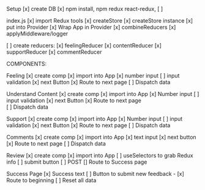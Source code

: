 Setup
[x] create DB
[x] npm install, npm redux react-redux, 
[ ] 

index.js
[x] import Redux tools
 [x] createStore
    [x] createStore instance
        [x] put into Provider
 [x] Wrap App in Provider
 [x] combineReducers
 [x] applyMiddleware/logger

[ ] create reducers:
    [x] feelingReducer
    [x] contentReducer
    [x] supportReducer
    [x] commentReducer


COMPONENTS:

Feeling
[x] create comp
[x] import into App
[x] number input
    [ ] input validation
[x] next Button
    [x] Route to next page
    [ ] Dispatch data

Understand Content
[x] create comp
[x] import into App
[x] Number input
    [ ] input validation
[x] next Button
    [x] Route to next page  
    [ ] Dispatch data


Support
[x] create comp
[x] import into App
[x] Number input
    [ ] input validation
[x] next Button
    [x] Route to next page
    [ ] Dispatch data


Comments
[x] create comp
[x] import into App
[x] text input
[x] next button
    [x] Route to next page
    [ ] Dispatch data


Review
[x] create comp
[x] import into App
[ ] useSelectors to grab Redux info
[ ] submit button
    [ ] POST
    [] Route to Success page

Success Page
[x] Success text
[ ] Button to submit new feedback - 
    [x] Route to beginning
    [ ] Reset all data

